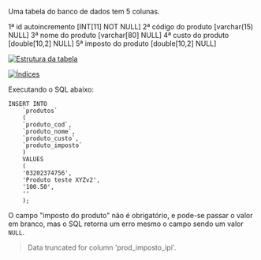 Uma tabela do banco de dados tem 5 colunas.

1ª id autoincremento [INT[11] NOT NULL]
2ª código do produto [varchar(15) NULL]
3ª nome do produto [varchar[80] NULL]
4ª custo do produto [double[10,2] NULL]
5ª imposto do produto [double[10,2] NULL]

[![Estrutura da tabela][1]][1]

[![Índices][2]][2]

Executando o SQL abaixo:

    INSERT INTO 
        `produtos` 
        ( 
        `produto_cod`, 
        `produto_nome`, 
        `produto_custo`, 
        `produto_imposto` 
        ) 
        VALUES 
        ( 
        '03202374756', 
        'Produto teste XYZv2', 
        '100.50', 
        '' 
        );

O campo "imposto do produto" não é obrigatório, e pode-se passar o valor em branco, mas o SQL retorna um erro mesmo o campo sendo um valor `NULL`.

> Data truncated for column 'prod_imposto_ipi'.


  [1]: https://i.stack.imgur.com/tLmIK.png
  [2]: https://i.stack.imgur.com/9BQLu.png
